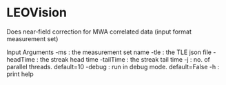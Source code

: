 # LEOVision
Does near-field  correction for MWA correlated data (input format measurement set)

Input Arguments
  -ms       : the measurement set name
  -tle      : the TLE json file
  -headTime : the streak head time
  -tailTime : the streak tail time
  -j        : no. of parallel threads. default=10
  -debug    : run in debug mode. default=False
  -h        : print help
